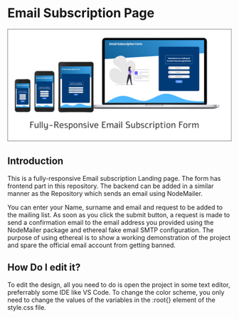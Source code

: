 # Email Subscription Page

![Website Preview](./email_subscription.png)

## Introduction
This is a fully-responsive Email subscription Landing page. The form has frontend part in this repository. The backend can be added in a similar manner as the Repository which sends an email using NodeMailer.

You can enter your Name, surname and email and request to be added to the mailing list. As soon as you click the submit button, a request is made to send a confirmation email to the email address you provided using the NodeMailer package and ethereal fake email SMTP configuration. The purpose of using ethereal is to show a working demonstration of the project and spare the official email account from getting banned.

## How Do I edit it?
To edit the design, all you need to do is open the project in some text editor, preferrably some IDE like VS Code. To change the color scheme, you only need to change the values of the variables in the :root{} element of the style.css file.